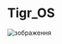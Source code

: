# Tigr_OS

![зображення](https://github.com/user-attachments/assets/3dc1429d-695c-41af-a5ba-b26e39c1dd06)

